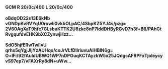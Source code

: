 #### GCM R 20/0c/400 L 20/0c/400
**oBdqOD22s13E6kNb**<br/>**vGNDpKvRVYqU0rxwli0vkbOLpAC/4SbpKZ5YJ4s/pzg=**<br/>**2V60AgXaT9hfc7GLsbuKTTK2U8zkc8nP7lddDHByRGvD7h3f+B6/PAhGtRvgqufdvEHK9bXCZynwjHzz...**<br/><br/>
**SdO5hjfERwTwlIvU**<br/>**qrhx5qYgjJIjYzAUHqo/coJrVLfDlIriuvuAIHBIN6g=**<br/>**O+lFi/92fAuldUBWQ1WP7nDPOuqKCTAyzkW5x25JQdgcAFRPFxTjoIeycyvS97ep7/vFAXrRy8dN+uWw...**
